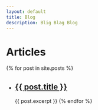 ```yaml
---
layout: default
title: Blog
description: Blig Blag Blog
---
```

# Articles

{% for post in site.posts %}
- ## <a href="{{ post.url }}">{{ post.title }}</a>
  ​    {{ post.excerpt }}
{% endfor %}

